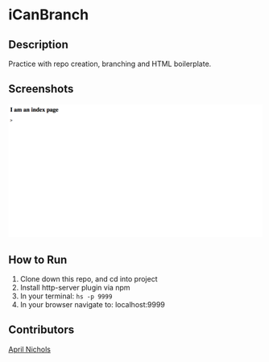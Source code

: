 # iCanBranch

## Description
Practice with repo creation, branching and HTML boilerplate.

## Screenshots
![Webpage](https://raw.githubusercontent.com/aprilrochelle/iCanBranch/master/screenshot/branch-screen.png)

## How to Run
 1. Clone down this repo, and cd into project
 1. Install http-server plugin via npm
 1. In your terminal: ```hs -p 9999```
 1. In your browser navigate to: localhost:9999

## Contributors
[April Nichols](https://github.com/aprilrochelle)